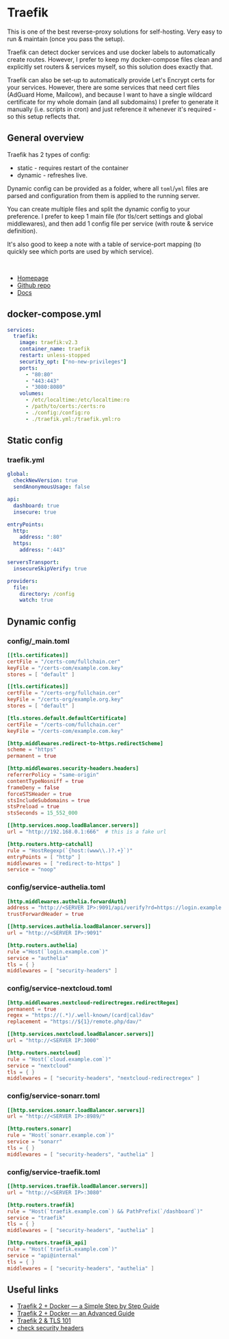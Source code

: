 # Traefik
This is one of the best reverse-proxy solutions for self-hosting.
Very easy to run & maintain (once you pass the setup).<br>

Traefik can detect docker services and use docker labels to automatically create routes.
However, I prefer to keep my docker-compose files clean and explicitly set routers & services myself, so this solution does exactly that.<br>

Traefik can also be set-up to automatically provide Let's Encrypt certs for your services.
However, there are some services that need cert files (AdGuard Home, Mailcow), and because I want to have a single wildcard certificate for my whole domain (and all subdomains) I prefer to generate it manually (i.e. scripts in cron) and just reference it whenever it's required - so this setup reflects that.

## General overview
Traefik has 2 types of config:
- static - requires restart of the container
- dynamic - refreshes live.

Dynamic config can be provided as a folder, where all `toml`/`yml` files are parsed and configuration from them is applied to the running server.<br>

You can create multiple files and split the dynamic config to your preference. I prefer to keep 1 main file (for tls/cert settings and global middlewares), and then add 1 config file per service (with route & service definition).<br>

It's also good to keep a note with a table of service-port mapping (to quickly see which ports are used by which service).

<br>

- [Homepage](https://traefik.io/)
- [Github repo](https://github.com/traefik)
- [Docs](https://doc.traefik.io/traefik/)

## docker-compose.yml
```yml
services:
  traefik:
    image: traefik:v2.3
    container_name: traefik
    restart: unless-stopped
    security_opt: ["no-new-privileges"]
    ports:
      - "80:80"
      - "443:443"
      - "3080:8080"
    volumes:
      - /etc/localtime:/etc/localtime:ro
      - /path/to/certs:/certs:ro
      - ./config:/config:ro
      - ./traefik.yml:/traefik.yml:ro
```

## Static config

### traefik.yml
```yml
global:
  checkNewVersion: true
  sendAnonymousUsage: false

api:
  dashboard: true
  insecure: true

entryPoints:
  http:
    address: ":80"
  https:
    address: ":443"

serversTransport:
  insecureSkipVerify: true

providers:
  file:
    directory: /config
    watch: true
```

## Dynamic config

### config/_main.toml
```toml
[[tls.certificates]]
certFile = "/certs-com/fullchain.cer"
keyFile = "/certs-com/example.com.key"
stores = [ "default" ]

[[tls.certificates]]
certFile = "/certs-org/fullchain.cer"
keyFile = "/certs-org/example.org.key"
stores = [ "default" ]

[tls.stores.default.defaultCertificate]
certFile = "/certs-com/fullchain.cer"
keyFile = "/certs-com/example.com.key"

[http.middlewares.redirect-to-https.redirectScheme]
scheme = "https"
permanent = true

[http.middlewares.security-headers.headers]
referrerPolicy = "same-origin"
contentTypeNosniff = true
frameDeny = false
forceSTSHeader = true
stsIncludeSubdomains = true
stsPreload = true
stsSeconds = 15_552_000

[[http.services.noop.loadBalancer.servers]]
url = "http://192.168.0.1:666"  # this is a fake url

[http.routers.http-catchall]
rule = "HostRegexp(`{host:(www\\.)?.+}`)"
entryPoints = [ "http" ]
middlewares = [ "redirect-to-https" ]
service = "noop"
```


### config/service-authelia.toml
```toml
[http.middlewares.authelia.forwardAuth]
address = "http://<SERVER IP>:9091/api/verify?rd=https://login.example.com/"
trustForwardHeader = true

[[http.services.authelia.loadBalancer.servers]]
url = "http://<SERVER IP>:9091"

[http.routers.authelia]
rule ="Host(`login.example.com`)"
service = "authelia"
tls = { }
middlewares = [ "security-headers" ]
```

### config/service-nextcloud.toml
```toml
[http.middlewares.nextcloud-redirectregex.redirectRegex]
permanent = true
regex = "https://(.*)/.well-known/(card|cal)dav"
replacement = "https://${1}/remote.php/dav/"

[[http.services.nextcloud.loadBalancer.servers]]
url = "http://<SERVER IP:3000"

[http.routers.nextcloud]
rule = "Host(`cloud.example.com`)"
service = "nextcloud"
tls = { }
middlewares = [ "security-headers", "nextcloud-redirectregex" ]
```

### config/service-sonarr.toml
```toml
[[http.services.sonarr.loadBalancer.servers]]
url = "http://<SERVER IP>:8989/"

[http.routers.sonarr]
rule = "Host(`sonarr.example.com`)"
service = "sonarr"
tls = { }
middlewares = [ "security-headers", "authelia" ]
```

### config/service-traefik.toml
```toml
[[http.services.traefik.loadBalancer.servers]]
url = "http://<SERVER IP>:3080"

[http.routers.traefik]
rule = "Host(`traefik.example.com`) && PathPrefix(`/dashboard`)"
service = "traefik"
tls = { }
middlewares = [ "security-headers", "authelia" ]

[http.routers.traefik_api]
rule = "Host(`traefik.example.com`)"
service = "api@internal"
tls = { }
middlewares = [ "security-headers", "authelia" ]
```



## Useful links
- [Traefik 2 + Docker — a Simple Step by Step Guide](https://medium.com/@containeroo/traefik-2-0-docker-a-simple-step-by-step-guide-e0be0c17cfa5#37d9)
- [Traefik 2 + Docker — an Advanced Guide](https://medium.com/@containeroo/traefik-2-0-docker-an-advanced-guide-d098b9e9be96)
- [Traefik 2 & TLS 101](https://containo.us/blog/traefik-2-tls-101-23b4fbee81f1/)
- [check security headers](https://securityheaders.com)

